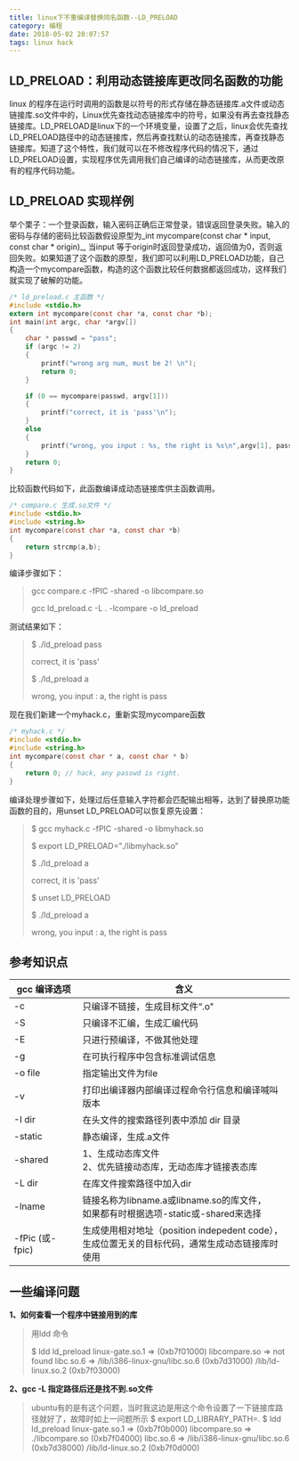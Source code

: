 ```yaml
---
title: linux下不重编译替换同名函数--LD_PRELOAD
category: 编程
date: 2018-05-02 20:07:57
tags: linux hack
---
```


## LD_PRELOAD：利用动态链接库更改同名函数的功能

linux 的程序在运行时调用的函数是以符号的形式存储在静态链接库.a文件或动态链接库.so文件中的，Linux优先查找动态链接库中的符号，如果没有再去查找静态链接库。LD_PRELOAD是linux下的一个环境变量，设置了之后，linux会优先查找LD_PRELOAD路径中的动态链接库，然后再查找默认的动态链接库，再查找静态链接库。知道了这个特性，我们就可以在不修改程序代码的情况下，通过LD_PRELOAD设置，实现程序优先调用我们自己编译的动态链接库，从而更改原有的程序代码功能。

## LD_PRELOAD 实现样例

举个栗子：一个登录函数，输入密码正确后正常登录，错误返回登录失败。输入的密码与存储的密码比较函数假设原型为_int mycompare(const char * input, const char * origin)_, 当input 等于origin时返回登录成功，返回值为0，否则返回失败。如果知道了这个函数的原型，我们即可以利用LD_PRELOAD功能，自己构造一个mycompare函数，构造的这个函数比较任何数据都返回成功，这样我们就实现了破解的功能。

```c
/* ld_preload.c 主函数 */
#include <stdio.h>
extern int mycompare(const char *a, const char *b);
int main(int argc, char *argv[])
{
    char * passwd = "pass";
    if (argc != 2)
    {
        printf("wrong arg num, must be 2! \n");
        return 0;
    }

    if (0 == mycompare(passwd, argv[1]))
    {
        printf("correct, it is 'pass'\n");
    }
    else
    {
        printf("wrong, you input : %s, the right is %s\n",argv[1], passwd);
    }
    return 0;
}

```

比较函数代码如下，此函数编译成动态链接库供主函数调用。

```c
/* compare.c 生成.so文件 */
#include <stdio.h>
#include <string.h>
int mycompare(const char *a, const char *b)
{
    return strcmp(a,b);
}
```

编译步骤如下：

> gcc compare.c -fPIC -shared -o libcompare.so
>
> gcc ld_preload.c -L . -lcompare -o ld_preload

测试结果如下：

> $ ./ld_preload pass
>
> correct, it is 'pass'
>
> $ ./ld_preload a
>
> wrong, you input : a, the right is pass

现在我们新建一个myhack.c，重新实现mycompare函数

```c
/* myhack.c */
#include <stdio.h>
#include <string.h>
int mycompare(const char * a, const char * b)
{
    return 0; // hack, any passwd is right.
}
```

编译处理步骤如下，处理过后任意输入字符都会匹配输出相等，达到了替换原功能函数的目的，用unset LD_PRELOAD可以恢复原先设置：

> $ gcc myhack.c -fPIC -shared -o libmyhack.so
>
> $ export LD_PRELOAD="./libmyhack.so"
>
> $ ./ld_preload a 
>
> correct, it is 'pass'
>
> $ unset LD_PRELOAD
>
> $ ./ld_preload a
>
> wrong, you input : a, the right is pass

## 参考知识点

| gcc 编译选项    | 含义                                                         |
| --------------- | ------------------------------------------------------------ |
| -c              | 只编译不链接，生成目标文件“.o"                               |
| -S              | 只编译不汇编，生成汇编代码                                   |
| -E              | 只进行预编译，不做其他处理                                   |
| -g              | 在可执行程序中包含标准调试信息                               |
| -o file         | 指定输出文件为file                                           |
| -v              | 打印出编译器内部编译过程命令行信息和编译喊叫版本             |
| -I dir          | 在头文件的搜索路径列表中添加 dir 目录                        |
| -static         | 静态编译，生成.a文件                                         |
| -shared         | 1、生成动态库文件 <br />2、优先链接动态库，无动态库才链接表态库 |
| -L dir          | 在库文件搜索路径中加入dir                                    |
| -lname          | 链接名称为libname.a或libname.so的库文件，<br />如果都有时根据选项-static或-shared来选择 |
| -fPic (或-fpic) | 生成使用相对地址（position indepedent code），<br />生成位置无关的目标代码，通常生成动态链接库时使用 |

## 一些编译问题

**1、如何查看一个程序中链接用到的库**

> 用ldd 命令
>
> $ ldd ld_preload
> linux-gate.so.1 =>  (0xb7f01000)
> libcompare.so => not found
> libc.so.6 => /lib/i386-linux-gnu/libc.so.6 (0xb7d31000)
> /lib/ld-linux.so.2 (0xb7f03000)

**2、gcc -L 指定路径后还是找不到.so文件**

> ubuntu有的是有这个问题，当时我这边是用这个命令设置了一下链接库路径就好了，故障时如上一问题所示
> $ export LD_LIBRARY_PATH=.
> $ ldd ld_preload
> linux-gate.so.1 =>  (0xb7f0b000)
> libcompare.so => ./libcompare.so (0xb7f04000)
> libc.so.6 => /lib/i386-linux-gnu/libc.so.6 (0xb7d38000)
> /lib/ld-linux.so.2 (0xb7f0d000)

